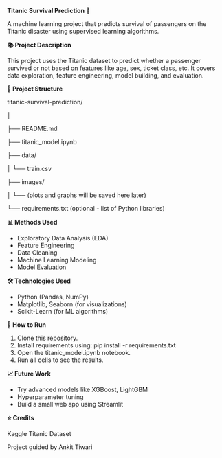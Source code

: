 **Titanic Survival Prediction 🚢**

A machine learning project that predicts survival of passengers on the Titanic disaster using supervised learning algorithms.

**📚 Project Description**

This project uses the Titanic dataset to predict whether a passenger survived or not based on features like age, sex, ticket class, etc.
It covers data exploration, feature engineering, model building, and evaluation.

**📂 Project Structure**

titanic-survival-prediction/

│

├── README.md

├── titanic_model.ipynb

├── data/

│   └── train.csv

├── images/

│   └── (plots and graphs will be saved here later)

└── requirements.txt (optional - list of Python libraries)

**📊 Methods Used**

- Exploratory Data Analysis (EDA)
- Feature Engineering
- Data Cleaning
- Machine Learning Modeling
- Model Evaluation

**🛠️ Technologies Used**

- Python (Pandas, NumPy)
- Matplotlib, Seaborn (for visualizations)
- Scikit-Learn (for ML algorithms)

**🚀 How to Run**

1. Clone this repository.
2. Install requirements using:
  pip install -r requirements.txt
3. Open the titanic_model.ipynb notebook.
4. Run all cells to see the results.

**📈 Future Work**

- Try advanced models like XGBoost, LightGBM
- Hyperparameter tuning
- Build a small web app using Streamlit

**⭐ Credits**

Kaggle Titanic Dataset

Project guided by Ankit Tiwari

